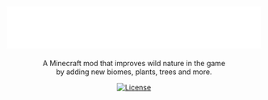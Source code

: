 <!--suppress HtmlDeprecatedAttribute -->

<p align="center">
	<a href="https://plantopia.langvest.by"><img src=".github/assets/figures/logo.svg" width="512" alt="Plantopia logo"/></a>
	<br/><br/>
	A Minecraft mod that improves wild nature in the game<br/>by adding new biomes, plants, trees and more.
</p>

<p align="center">
	<a href="https://github.com/langvest/plantopia?tab=AGPL-3.0-1-ov-file#readme"><img src="https://img.shields.io/github/license/langvest/plantopia?label=License&style=flat&color=a031de" alt="License"></a>
</p>
